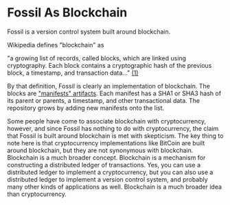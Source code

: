 # Fossil As Blockchain

Fossil is a version control system built around blockchain.

Wikipedia defines "blockchain" as

>
  "a growing list of records, called blocks, which are linked using
   cryptography. Each block contains a cryptographic hash of the previous
   block, a timestamp, and transaction data..." [(1)][]


By that definition, Fossil is clearly an implementation of blockchain.
The blocks are ["manifests" artifacts](./fileformat.wiki#manifest).
Each manifest has a SHA1 or SHA3 hash of its parent or parents,
a timestamp, and other transactional data.  The repository grows by
adding new manifests onto the list.

Some people have come to associate blockchain with cryptocurrency, however,
and since Fossil has nothing to do with cryptocurrency, the claim that
Fossil is built around blockchain is met with skepticism.  The key thing
to note here is that cryptocurrency implementations like BitCoin are
built around blockchain, but they are not synonymous with blockchain.
Blockchain is a much broader concept.  Blockchain is a mechanism for
constructing a distributed ledger of transactions.
Yes, you can use a distributed
ledger to implement a cryptocurrency, but you can also use a distributed
ledger to implement a version control system, and probably many other kinds
of applications as well.  Blockchain is a much broader idea than
cryptocurrency.

[(1)]: https://en.wikipedia.org/wiki/Blockchain

